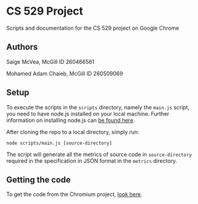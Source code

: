 # CS 529 Project

Scripts and documentation for the CS 529 project on Google Chrome

## Authors

Saige McVea, McGill ID 260466561

Mohamed Adam Chaieb, McGill ID 260509069

## Setup

To execute the scripts in the `scripts` directory, namely the `main.js` script, you need to have node.js installed on your local machine. Further information on installing node.js can [be found here](https://nodejs.org/download/).

After cloning the repo to a local directory, simply run:

```
node scripts/main.js [source-directory]
```

The script will generate all the metrics of source code in `source-directory` required in the specification in JSON format in the `metrics` directory.

## Getting the code

To get the code from the Chromium project, [look here](http://dev.chromium.org/developers/how-tos/get-the-code).